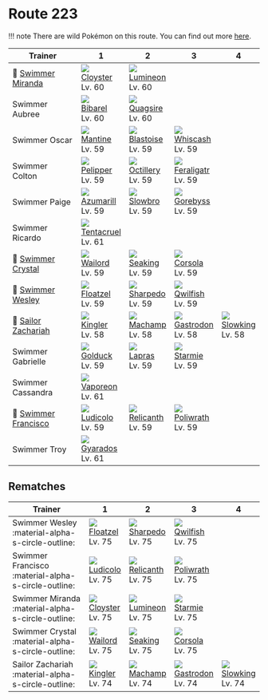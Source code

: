 # Route 223

!!! note
    There are wild Pokémon on this route. You can find out more [here](../../wild_pokemon/route_223/).


Trainer                                  | 1                                  | 2                                 | 3                                  | 4
---                                      | ---                                | ---                               | ---                                | ---
:repeat: [Swimmer Miranda](#rematches)   | ![][091]<br>[Cloyster]<br>Lv. 60   | ![][457]<br>[Lumineon]<br>Lv. 60  | &nbsp;                             | &nbsp;
Swimmer Aubree                           | ![][400]<br>[Bibarel]<br>Lv. 60    | ![][195]<br>[Quagsire]<br>Lv. 60  | &nbsp;                             | &nbsp;
Swimmer Oscar                            | ![][226]<br>[Mantine]<br>Lv. 59    | ![][009]<br>[Blastoise]<br>Lv. 59 | ![][340]<br>[Whiscash]<br>Lv. 59   | &nbsp;
Swimmer Colton                           | ![][279]<br>[Pelipper]<br>Lv. 59   | ![][224]<br>[Octillery]<br>Lv. 59 | ![][160]<br>[Feraligatr]<br>Lv. 59 | &nbsp;
Swimmer Paige                            | ![][184]<br>[Azumarill]<br>Lv. 59  | ![][080]<br>[Slowbro]<br>Lv. 59   | ![][368]<br>[Gorebyss]<br>Lv. 59   | &nbsp;
Swimmer Ricardo                          | ![][073]<br>[Tentacruel]<br>Lv. 61 | &nbsp;                            | &nbsp;                             | &nbsp;
:repeat: [Swimmer Crystal](#rematches)   | ![][321]<br>[Wailord]<br>Lv. 59    | ![][119]<br>[Seaking]<br>Lv. 59   | ![][222]<br>[Corsola]<br>Lv. 59    | &nbsp;
:repeat: [Swimmer Wesley](#rematches)    | ![][419]<br>[Floatzel]<br>Lv. 59   | ![][319]<br>[Sharpedo]<br>Lv. 59  | ![][211]<br>[Qwilfish]<br>Lv. 59   | &nbsp;
:repeat: [Sailor Zachariah](#rematches)  | ![][099]<br>[Kingler]<br>Lv. 58    | ![][068]<br>[Machamp]<br>Lv. 58   | ![][423]<br>[Gastrodon]<br>Lv. 58  | ![][199]<br>[Slowking]<br>Lv. 58
Swimmer Gabrielle                        | ![][055]<br>[Golduck]<br>Lv. 59    | ![][131]<br>[Lapras]<br>Lv. 59    | ![][121]<br>[Starmie]<br>Lv. 59    | &nbsp;
Swimmer Cassandra                        | ![][134]<br>[Vaporeon]<br>Lv. 61   | &nbsp;                            | &nbsp;                             | &nbsp;
:repeat: [Swimmer Francisco](#rematches) | ![][272]<br>[Ludicolo]<br>Lv. 59   | ![][369]<br>[Relicanth]<br>Lv. 59 | ![][062]<br>[Poliwrath]<br>Lv. 59  | &nbsp;
Swimmer Troy                             | ![][130]<br>[Gyarados]<br>Lv. 61   | &nbsp;                            | &nbsp;                             | &nbsp;

## Rematches

Trainer                                             | 1                                | 2                                 | 3                                 | 4
---                                                 | ---                              | ---                               | ---                               | ---
Swimmer Wesley :material-alpha-s-circle-outline:    | ![][419]<br>[Floatzel]<br>Lv. 75 | ![][319]<br>[Sharpedo]<br>Lv. 75  | ![][211]<br>[Qwilfish]<br>Lv. 75  | &nbsp;
Swimmer Francisco :material-alpha-s-circle-outline: | ![][272]<br>[Ludicolo]<br>Lv. 75 | ![][369]<br>[Relicanth]<br>Lv. 75 | ![][062]<br>[Poliwrath]<br>Lv. 75 | &nbsp;
Swimmer Miranda :material-alpha-s-circle-outline:   | ![][091]<br>[Cloyster]<br>Lv. 75 | ![][457]<br>[Lumineon]<br>Lv. 75  | ![][121]<br>[Starmie]<br>Lv. 75   | &nbsp;
Swimmer Crystal :material-alpha-s-circle-outline:   | ![][321]<br>[Wailord]<br>Lv. 75  | ![][119]<br>[Seaking]<br>Lv. 75   | ![][222]<br>[Corsola]<br>Lv. 75   | &nbsp;
Sailor Zachariah :material-alpha-s-circle-outline:  | ![][099]<br>[Kingler]<br>Lv. 74  | ![][068]<br>[Machamp]<br>Lv. 74   | ![][423]<br>[Gastrodon]<br>Lv. 74 | ![][199]<br>[Slowking]<br>Lv. 74

[Blastoise]: ../../pokemons/009/
[Golduck]: ../../pokemons/055/
[Poliwrath]: ../../pokemons/062/
[Machamp]: ../../pokemons/068/
[Tentacruel]: ../../pokemons/073/
[Slowbro]: ../../pokemons/080/
[Cloyster]: ../../pokemons/091/
[Kingler]: ../../pokemons/099/
[Seaking]: ../../pokemons/119/
[Starmie]: ../../pokemons/121/
[Gyarados]: ../../pokemons/130/
[Lapras]: ../../pokemons/131/
[Vaporeon]: ../../pokemons/134/
[Feraligatr]: ../../pokemons/160/
[Azumarill]: ../../pokemons/184/
[Quagsire]: ../../pokemons/195/
[Slowking]: ../../pokemons/199/
[Qwilfish]: ../../pokemons/211/
[Corsola]: ../../pokemons/222/
[Octillery]: ../../pokemons/224/
[Mantine]: ../../pokemons/226/
[Ludicolo]: ../../pokemons/272/
[Pelipper]: ../../pokemons/279/
[Sharpedo]: ../../pokemons/319/
[Wailord]: ../../pokemons/321/
[Whiscash]: ../../pokemons/340/
[Gorebyss]: ../../pokemons/368/
[Relicanth]: ../../pokemons/369/
[Bibarel]: ../../pokemons/400/
[Floatzel]: ../../pokemons/419/
[Gastrodon]: ../../pokemons/423/
[Lumineon]: ../../pokemons/457/
[009]: ../img/pokemon/009.png
[055]: ../img/pokemon/055.png
[062]: ../img/pokemon/062.png
[068]: ../img/pokemon/068.png
[073]: ../img/pokemon/073.png
[080]: ../img/pokemon/080.png
[091]: ../img/pokemon/091.png
[099]: ../img/pokemon/099.png
[119]: ../img/pokemon/119.png
[121]: ../img/pokemon/121.png
[130]: ../img/pokemon/130.png
[131]: ../img/pokemon/131.png
[134]: ../img/pokemon/134.png
[160]: ../img/pokemon/160.png
[184]: ../img/pokemon/184.png
[195]: ../img/pokemon/195.png
[199]: ../img/pokemon/199.png
[211]: ../img/pokemon/211.png
[222]: ../img/pokemon/222.png
[224]: ../img/pokemon/224.png
[226]: ../img/pokemon/226.png
[272]: ../img/pokemon/272.png
[279]: ../img/pokemon/279.png
[319]: ../img/pokemon/319.png
[321]: ../img/pokemon/321.png
[340]: ../img/pokemon/340.png
[368]: ../img/pokemon/368.png
[369]: ../img/pokemon/369.png
[400]: ../img/pokemon/400.png
[419]: ../img/pokemon/419.png
[423]: ../img/pokemon/423.png
[457]: ../img/pokemon/457.png
